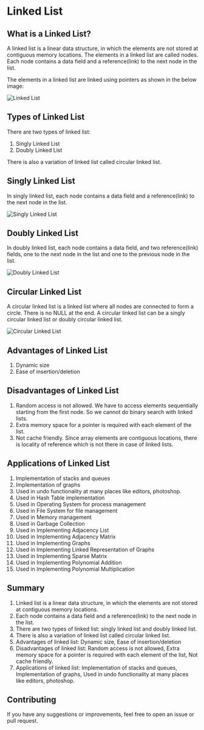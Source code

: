 # Linked List

## What is a Linked List?

A linked list is a linear data structure, in which the elements are not stored at contiguous memory locations. The elements in a linked list are called nodes. Each node contains a data field and a reference(link) to the next node in the list.

The elements in a linked list are linked using pointers as shown in the below image:

![Linked List](https://media.geeksforgeeks.org/wp-content/cdn-uploads/gq/2013/03/Linkedlist.png)

## Types of Linked List

There are two types of linked list:

1. Singly Linked List
2. Doubly Linked List

There is also a variation of linked list called circular linked list.

## Singly Linked List

In singly linked list, each node contains a data field and a reference(link) to the next node in the list.

![Singly Linked List](https://media.geeksforgeeks.org/wp-content/cdn-uploads/gq/2013/03/Linkedlist.png)

## Doubly Linked List

In doubly linked list, each node contains a data field, and two reference(link) fields, one to the next node in the list and one to the previous node in the list.

![Doubly Linked List](https://media.geeksforgeeks.org/wp-content/cdn-uploads/gq/2014/03/DLL1.png)

## Circular Linked List

A circular linked list is a linked list where all nodes are connected to form a circle. There is no NULL at the end. A circular linked list can be a singly circular linked list or doubly circular linked list.

![Circular Linked List](https://media.geeksforgeeks.org/wp-content/cdn-uploads/gq/2014/03/circularlinkedlist.png)

## Advantages of Linked List

1. Dynamic size
2. Ease of insertion/deletion

## Disadvantages of Linked List

1. Random access is not allowed. We have to access elements sequentially starting from the first node. So we cannot do binary search with linked lists.
2. Extra memory space for a pointer is required with each element of the list.
3. Not cache friendly. Since array elements are contiguous locations, there is locality of reference which is not there in case of linked lists.

## Applications of Linked List

1. Implementation of stacks and queues
2. Implementation of graphs
3. Used in undo functionality at many places like editors, photoshop.
4. Used in Hash Table implementation
5. Used in Operating System for process management
6. Used in File System for file management
7. Used in Memory management
8. Used in Garbage Collection
9. Used in Implementing Adjacency List
10. Used in Implementing Adjacency Matrix
11. Used in Implementing Graphs
12. Used in Implementing Linked Representation of Graphs
13. Used in Implementing Sparse Matrix
14. Used in Implementing Polynomial Addition
15. Used in Implementing Polynomial Multiplication

## Summary

1. Linked list is a linear data structure, in which the elements are not stored at contiguous memory locations.
2. Each node contains a data field and a reference(link) to the next node in the list.
3. There are two types of linked list: singly linked list and doubly linked list.
4. There is also a variation of linked list called circular linked list.
5. Advantages of linked list: Dynamic size, Ease of insertion/deletion
6. Disadvantages of linked list: Random access is not allowed, Extra memory space for a pointer is required with each element of the list, Not cache friendly.
7. Applications of linked list: Implementation of stacks and queues, Implementation of graphs, Used in undo functionality at many places like editors, photoshop.

## Contributing

If you have any suggestions or improvements, feel free to open an issue or pull request.
